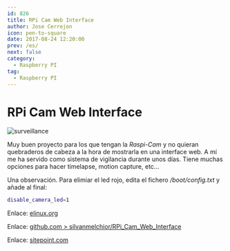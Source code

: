 ```yaml
---
id: 826
title: RPi Cam Web Interface
author: Jose Cerrejon
icon: pen-to-square
date: 2017-08-24 12:20:00
prev: /es/
next: false
category:
  - Raspberry PI
tag:
  - Raspberry PI
---
```


# RPi Cam Web Interface

![surveillance](/images/2017/08/surveilance.jpg)

Muy buen proyecto para los que tengan la *Raspi-Cam* y no quieran quebraderos de cabeza a la hora de mostrarla en una interface web. A mí me ha servido como sistema de vigilancia durante unos días. Tiene muchas opciones para hacer timelapse, motion capture, etc...

Una observación. Para elimiar el led rojo, edita el fichero */boot/config.txt* y añade al final:

```bash
disable_camera_led=1
```

Enlace: [elinux.org](http://elinux.org/RPi-Cam-Web-Interface)

Enlace: [github.com > silvanmelchior/RPi_Cam_Web_Interface](https://github.com/silvanmelchior/RPi_Cam_Web_Interface)

Enlace: [sitepoint.com](https://www.sitepoint.com/streaming-a-raspberry-pi-camera-into-vr-with-javascript/)